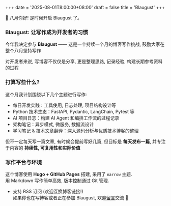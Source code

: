 +++
date = '2025-08-01T8:00:00+08:00'
draft = false
title = 'Blaugust'
+++

🎈 八月你好! 是时候开启 Blaugust 了。

### Blaugust: 让写作成为开发者的习惯

今年我决定参与 **Blaugust** —— 这是一个持续一个月的博客写作挑战, 鼓励大家在整个八月坚持写作

对开发者来说, 写博客不仅仅是分享, 更是整理思路, 记录经验, 构建长期参考资料的过程

### 打算写些什么?

这个月我计划围绕以下几个主题进行写作:

- 每日开发实践：工具使用, 日志处理, 项目结构设计等
- Python 技术生态：FastAPI, Pydantic, LangChain, Pytest 等
- AI 项目日志：构建 AI Agent 和编排工作流的过程记录
- 架构笔记：异步模式, 微服务, 数据流设计
- 学习笔记 & 技术文章翻译：深入源码分析与优质技术博客的整理

但不一定每天写一篇文章, 有时候会提前写好几篇, 但目标是 **每天发布一篇**, 并专注于内容的 **持续性, 可复用性和实际价值**

### 写作平台与环境

这个博客使用 **Hugo + GitHub Pages** 搭建, 采用了 `narrow` 主题.  
用 Markdown 写作简单高效, 版本控制通过 Git 管理.

- 支持 RSS 订阅 (欢迎互换博客链接!)  
  如果你也在写博客或者正在参加 Blaugust, 欢迎[留言](https://github.com/Starslayerx/starslayerx.github.io/issues)交流 👋
